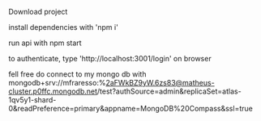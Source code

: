 Download project

install dependencies with 'npm i'

run api with npm start

to authenticate, type 'http://localhost:3001/login' on browser

fell free do connect to my mongo db with mongodb+srv://mfraresso:%2aFWkBZ9yW.6zs83@matheus-cluster.p0ffc.mongodb.net/test?authSource=admin&replicaSet=atlas-1qv5y1-shard-0&readPreference=primary&appname=MongoDB%20Compass&ssl=true

